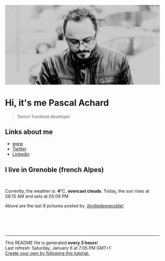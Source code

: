 ![Pascal Achard](./images/photo-pascal-achard.jpg)
# Hi, it's me Pascal Achard
> Senior frontend developer

## Links about me
- [www](https://www.pascal-achard.com)
- [Twitter](https://twitter.com/botmaster)
- [Linkedin](http://www.linkedin.com/in/pascal-achard)


## I live in Grenoble (french Alpes)
<img src="https://openweathermap.org/img/wn/04n@2x.png" alt="">

Currently, the weather is: **4**°C, **overcast clouds**.
Today, the sun rises at 08:15 AM and sets at 05:09 PM

Above are the last 8 pictures posted by <a href="https://www.instagram.com/villedegrenoble/" target="_blank"><img alt="" src="https://upload.wikimedia.org/wikipedia/commons/thumb/e/e7/Instagram_logo_2016.svg/1024px-Instagram_logo_2016.svg.png" width="20"/> @villedegrenoble!</a>

<p style="display: flex; flex-wrap: wrap; gap: 20px;">
        <img src="https://cdn1.picuki.com/hosted-by-instagram/q/0exhNuNYnjBcaS3SYdxKjf8F2vJ1Wg9SZ60STLepjSVmIR1vLHOapZA0mpCl6yRxIwVgFDeSYzth4o4qWV1ZCz19PEXcTb2ASzdc6KubVerN2zZv%7C%7CZ5kk7k9L3IdYX+t8MQuVwmYdSgIGaYDG7uo+qhT5aGuO1lQpTb9d7JGmC4E5ZObS6olhMF4pJ2Jg3Tt%7C%7C9kiJzJE5m4vMAQrptqO52hEX%7C%7CD+O8BnsaBwVLYBxMQK5qnRlSaHEmw+Jj8uRHagtIj+kOYA2HLQJz4c7nn1VKQoDnQhhFOLhQJ3t4gj1aSJEbxL3PUZkIH2bSAEXG428Fk71pu1ynOdV0Gv%7C%7CW1R0lHgxZzhS+0L8rPxcceuQ8vu5Q3IeejWOexPRGwJAdb+aVr6FNi6JvkfmY4SSq0X8wvn1CT7S7734wB4AGgY2jCPCsE=.jpeg" alt="" width="200"/>
        <img src="https://cdn1.picuki.com/hosted-by-instagram/q/0exhNuNYnjBcaS3SYdxKjf8F2vJ1Wg5SZ60STLepjSVmIR1vLHOapZA0mpCl6yRxIwVgFDeSYzth4owqUVVSAz19PEXcSbCPRD1W7qmZUefN0jVn9JBglrs9L3UXZXGp98ovUQmYdSgIGaYDG7uo+qhT5aGuO1lQpTb9d7JGmC4E5ZObS6olhMF4pJ2Jg3Tt%7C%7C9kiJzJE5m4vMAQrptqO52lEX%7C%7CD+O8BnsaBwVLYBxMQK5qnRlSaHEmw+Jj8uQXagtIj+kOYA2BLPfQYs8kOCdOQWDnRTmwaSowF3t4gj1aSJEbxL3PUZkIH2bSAEXG428Fk71pu1ynOdV0Gv+1lKm1TU6rioZ9EuiaHXA9qRRoPxyi%7C%7CrWKn3PZVZcn4DGcvZVQnqCs2wL98fmY4SSq0X8wjtp1P7S7734wB4AGgY2jCPCsE=.jpeg" alt="" width="200"/>
        <img src="https://cdn1.picuki.com/hosted-by-instagram/q/0exhNuNYnjBcaS3SYdxKjf8F2vJ1Wg9SZ60STLepjSVmIR1vLHOapZA0mpCl6yRxIwVgFDeSYzth4o0iWF1SDz19PEXcSbaLTDdc6ayYU+3N2jdn9p5mkb03LXUWYHOm9MApUwmYdSgIGaYDG7uo+qhT5aGuO1lQpzb9d7JGmC4E5ZPiZ6x29Zk0v7GEj0Xx7oolaT5O9T9sdgcrptPTpCkeXfPiM8M6pq56AIgCifgG6vuzynXoV1IkeFFxHzPCiITijMIM3C7QTAwZwyykZYUVHwobhVjmlj0Ug6org6SDFaxMn%7C%7C07s%7C%7C2AATNBUGQ290RRsZKekzTLQjOMh1FlwELU%7C%7CZyXWqcAk4DTJOmZQvPo9ibOSbPyML95fyk7Uc2DVBnTJajgUpF8st5uSb5x2V2K4w+5KeKt2Bd3Vw==.jpeg" alt="" width="200"/>
        <img src="https://cdn1.picuki.com/hosted-by-instagram/q/0exhNuNYnjBcaS3SYdxKjf8F2vJ1Wg5SZ60STLepjSVmIR1vLHOapZA0mpCl6yRxIwVgFDeSYzth4YkuWF9RDT18NULbTLyMTDZV66icUu3N1TRl8ZRplrczL3wdbHOu8cAqVQmYdSgIGaYDG7uo+qhT5aGuO1lQpzaEW+oR9z5G7NCnV6xhz580r6GDhx+ouMoyIDND%7C%7CHg1JU46o9CUqTUHGsv+MfF3pLUqF+dazPgL6NDhkyblFTg5fjdWECKpnaLgp9FbtSzAf3M9%7C%7C2z6ZoIeHmobinSaljcQ9I8titj1edgr1vZl4fDobWAkSnV5hBh9nKOJkCLuf0v7yWJW50zm74GpfqoZo7mlaMGiYsy83wTaO+iPA%7C%7C1DWCdZVaXzcQf4BbOJCctmhYJLQaoX01qzow==.jpeg" alt="" width="200"/>
        <img src="https://cdn1.picuki.com/hosted-by-instagram/q/0exhNuNYnjBcaS3SYdxKjf8F2vJ1Wg9SZ60STLepjSVmIR1vLHOapZA0mpCl6yRxIwVgFDeSYzth4YkpU1pSDD18NULbTLaOSz1Q5qSbUubN1DZk%7C%7CJNhkrk0JHAYYHKq9MopXAmYdSgIGaYDG7uo%7C%7Cekf5vvwbTUBpi2TN7BCyQlWotfpUrJy9ZRzt52U1h+189JldAJZ+jtvdBFundPZlTIeAefzPcBgoK9jC7QIjZNIuaHtnyuxH34+emlsFj3RuYTM2dENhhzrdSFlqjH+AZY1LHMRiVbmlh4%7C%7C57gjn5KYZKxM4aYZsPGaYiACW2E2hj9LobK4nALsSUGImUBRwT2Ej+b3ffZ79sXPBPW8QI%7C%7CB8zTqQoaLAugdDyleUOiEYwfkbdOJCphhgK1DO+pKh1m79SWnUoDt7VV+AWgc1m2vKMYnE7uiyqyb4X7U32%7C%7CXpAM9ww==.jpeg" alt="" width="200"/>
        <img src="https://cdn1.picuki.com/hosted-by-instagram/q/0exhNuNYnjBcaS3SYdxKjf8F2vJ1Wg5SZ60STLepjSVmIR1vLHOapZA0mpCl6yRxIwVgFDeSYzth4YktVlhQCT18NULbTbKLTD1Q562YVOnN0jxm9JdilLw3KH0ZbXGt9sopUQmYdSgIGaYDG7uo+qhT5aGuO1lQpTb9d7JGmC4E5ZObS6olhMF4pJ2Jg3Tt%7C%7C9kiJzJE5m4vMAQrptqO52lEX%7C%7CD+O8BnsaBwVLYBxMQK5qnRlSaHEmw+Jj8uQXagtIj+kOYA2ALbYiYO0Vi%7C%7CUK9rDnRHh1O6n0J3t4gj1aSJEbxL3PUZkIH2bSAEXG428Fk71pu1ynOdV0Gv%7C%7CXZLyEr3l5+XYcg%7C%7Cl5rHP6awfIPk+i+YQeL6N%7C%7CZ4Dls1NMrkYlWELvm0FPkfmY4SSq0X83jiqFP7S7734wB4AGgY2jCPCsE=.jpeg" alt="" width="200"/>
        <img src="https://cdn1.picuki.com/hosted-by-instagram/q/0exhNuNYnjBcaS3SYdxKjf8F2vJ1Wg9SZ60STLepjSVmIR1vLHOapZA0mpCl6yRxIwVgFDeSYzth4IwqUF5RDj18NULbTLCIRDpc7K+dUu7N1jBh9pJgnbw3LnAYbHep9sEsXQmYdSgIGaYDG7uo+qhT5aGuO1lQpTb9d7JGmC4E5ZObS6olhMF4pJ2Jg3Tt%7C%7C9kiJzJE5m4vMAQrptqO52hEX%7C%7CD+O8BnsaBwVLYBxMQK5qnRlSaHEmw+Jj8uTnagtIj+kOYA2ATxZwwRql6hXoU0DnRHuXD2hRx3t4gj1aSJEbxL3PUZkIH2bSAEXG428Fk71pu1ynOdV0Gv+xt2k3TL05yQUck3t4KhBNGSWcm7mQ3LSbvXAb1gdSM3D+nzAGj9BcaGI88fmY4SSq0X832TqSX7S7734wB4AGgY2jCPCsE=.jpeg" alt="" width="200"/>
        <img src="https://cdn1.picuki.com/hosted-by-instagram/q/0exhNuNYnjBcaS3SYdxKjf8F2vJ1Wg5SZ60STLepjSVmIR1vLHOapZA0mpCj4yRwKwVlASuRYzth54koVFpZCz19P0zWS7OKTD5S6aubXOyjvDRn8ZNklr8yJXAZYHGo9cIsV2apNWwSDv5PHL%7C%7Clo7gX5v%7C%7CsbCgEpjuSKrVCkGZTjse3TO9%7C%7C2pYf5%7C%7CHSv1izv9QpcmkazXgpdAd4+pvlpDk1VOCtIc17q7VySKNBicMCv6K91Sa8H2QkaHp%7C%7CECKet8XCkONFui3rSzY57zz2Fvh9EEIdvlqztEsCqtkFidGGE75l9N8AjoLvWWwFGWlvqklPu7GMsSbGSkGI%7C%7CmIUwGPRn+T8J7gprsigdcy8U%7C%7Cna3A31UbjSGOhGeHVCLfn8YVbPCczmJNttsLhkLclp%7C%7Ckyv+weZWrrt%7C%7CiBQQjpP3mLeVbNRF97FgpCq8UjDiznT8l4%7C%7ClMro.jpeg" alt="" width="200"/>
</p>

------------
<p>This README file is generated <b>every 3 hours</b>!
    <br />Last refresh: Saturday, January 6 at 7:05 PM GMT+1
    <br /><a href="https://medium.com/@th.guibert/how-to-create-a-self-updating-readme-md-for-your-github-profile-f8b05744ca91">Create your own by following this tutorial.</a>
</p>
<p><a href="https://github.com/botmaster/botmaster/actions/workflows/main.yaml"><img alt="" src="https://github.com/botmaster/botmaster/actions/workflows/main.yaml/badge.svg" /></a></p>

